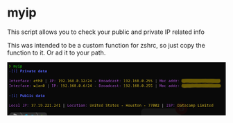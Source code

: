# myip
This script allows you to check your public and private IP related info 

This was intended to be a custom function for zshrc, so just copy the function to it. Or ad it to your path.

![Picture](https://github.com/0utl4nder/myip/blob/main/myip.png?raw=true)
